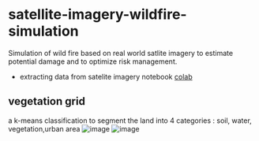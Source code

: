 # satellite-imagery-wildfire-simulation
Simulation of wild fire based on real world satlite imagery to estimate potential damage and to optimize risk management.

* extracting data from satelite imagery notebook [colab](https://colab.research.google.com/drive/1xwIUGick9HLaP-HN5vj4ibcZZvoyCalv?usp=sharing)

## vegetation grid 
a k-means classification to segment the land into 4 categories : soil, water, vegetation,urban area
![image](https://user-images.githubusercontent.com/84399880/132776731-794ee175-22e2-42de-b169-df9106265b5c.png)
![image](https://user-images.githubusercontent.com/84399880/132776721-2fed4938-d6c9-44b1-825b-2e7a6452fd7c.png)


